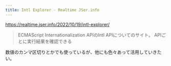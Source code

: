 ```yaml
---
title: Intl Explorer - Realtime JSer.info
---
```


https://realtime.jser.info/2022/10/19/intl-explorer/

> ECMAScript Internationalization APIのIntl APIについてのサイト。 APIごとに実行結果を確認できる

数値のカンマ区切りとかでも使っているが、他にも色々あって活用していきたい。
